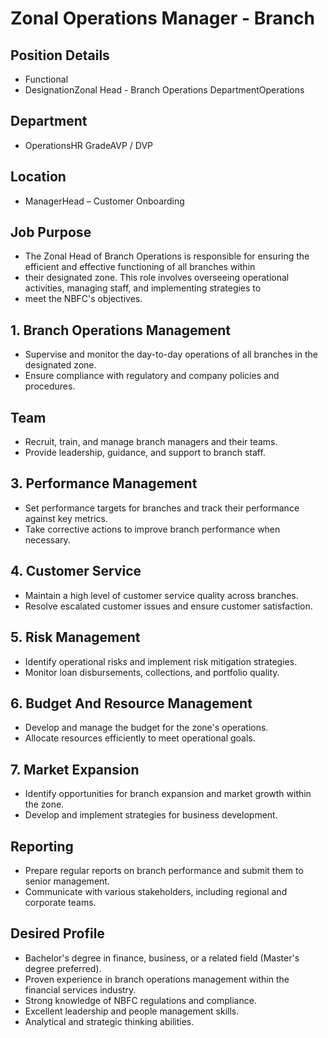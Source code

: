 # Zonal Operations Manager - Branch

## Position Details

* Functional
* DesignationZonal Head - Branch Operations DepartmentOperations

## Department

* OperationsHR GradeAVP / DVP

## Location

* ManagerHead – Customer Onboarding

## Job Purpose

* The Zonal Head of Branch Operations is responsible for ensuring the efficient and effective functioning of all branches within
* their designated zone. This role involves overseeing operational activities, managing staff, and implementing strategies to
* meet the NBFC's objectives.

## 1. Branch Operations Management

- Supervise and monitor the day-to-day operations of all branches in the designated zone.
- Ensure compliance with regulatory and company policies and procedures.

## Team

- Recruit, train, and manage branch managers and their teams.
- Provide leadership, guidance, and support to branch staff.

## 3. Performance Management

- Set performance targets for branches and track their performance against key metrics.
- Take corrective actions to improve branch performance when necessary.

## 4. Customer Service

- Maintain a high level of customer service quality across branches.
- Resolve escalated customer issues and ensure customer satisfaction.

## 5. Risk Management

- Identify operational risks and implement risk mitigation strategies.
- Monitor loan disbursements, collections, and portfolio quality.

## 6. Budget And Resource Management

- Develop and manage the budget for the zone's operations.
- Allocate resources efficiently to meet operational goals.

## 7. Market Expansion

- Identify opportunities for branch expansion and market growth within the zone.
- Develop and implement strategies for business development.

## Reporting

- Prepare regular reports on branch performance and submit them to senior management.
- Communicate with various stakeholders, including regional and corporate teams.

## Desired Profile

- Bachelor's degree in finance, business, or a related field (Master's degree preferred).
- Proven experience in branch operations management within the financial services industry.
- Strong knowledge of NBFC regulations and compliance.
- Excellent leadership and people management skills.
- Analytical and strategic thinking abilities.
